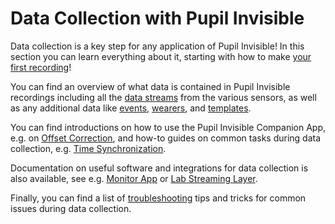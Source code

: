 # Data Collection with Pupil Invisible
Data collection is a key step for any application of Pupil Invisible! In this section you can learn everything about it, starting with how to make [your first recording](/data-collection/first-recording/)!

You can find an overview of what data is contained in Pupil Invisible recordings including all the [data streams](/data-collection/data-streams/) from the various sensors, as well as any additional data like [events](/data-collection/events/), [wearers](/data-collection/wearers/), and [templates](/data-collection/templates/).

You can find introductions on how to use the Pupil Invisible Companion App, e.g. on [Offset Correction](/data-collection/offset-correction/), and how-to guides on common tasks during data collection, e.g. [Time Synchronization](/data-collection/time-synchronization/).

Documentation on useful software and integrations for data collection is also available, see e.g. [Monitor App](/data-collection/monitor-app/) or [Lab Streaming Layer](/data-collection/lab-streaming-layer/).

Finally, you can find a list of [troubleshooting](/data-collection/troubleshooting/) tips and tricks for common issues during data collection.